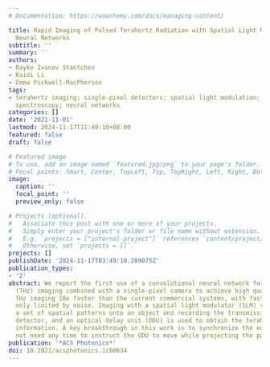 ```yaml
---
# Documentation: https://wowchemy.com/docs/managing-content/

title: Rapid Imaging of Pulsed Terahertz Radiation with Spatial Light Modulators and
  Neural Networks
subtitle: ''
summary: ''
authors:
- Rayko Ivanov Stantchev
- Kaidi Li
- Emma Pickwell-MacPherson
tags:
- terahertz imaging; single-pixel detectors; spatial light modulation; time-domain
  spectroscopy; neural networks
categories: []
date: '2021-11-01'
lastmod: 2024-11-17T11:49:10+08:00
featured: false
draft: false

# Featured image
# To use, add an image named `featured.jpg/png` to your page's folder.
# Focal points: Smart, Center, TopLeft, Top, TopRight, Left, Right, BottomLeft, Bottom, BottomRight.
image:
  caption: ''
  focal_point: ''
  preview_only: false

# Projects (optional).
#   Associate this post with one or more of your projects.
#   Simply enter your project's folder or file name without extension.
#   E.g. `projects = ["internal-project"]` references `content/project/deep-learning/index.md`.
#   Otherwise, set `projects = []`.
projects: []
publishDate: '2024-11-17T03:49:10.289075Z'
publication_types:
- '2'
abstract: We report the first use of a convolutional neural network for terahertz
  (THz) imaging combined with a single-pixel camera to achieve high quality hyperspectral
  THz imaging 10x faster than the current commercial systems, with faster potential
  only limited by noise. Imaging with a spatial light modulator (SLM) relies on projecting
  a set of spatial patterns onto an object and recording the transmission with a single-pixel
  detector, and an optical delay unit (ODU) is used to obtain the terahertz time-of-flight
  information. A key breakthrough in this work is to synchronize the equipment to
  not need any time to instruct the ODU to move while projecting the patterns.
publication: '*ACS Photonics*'
doi: 10.1021/acsphotonics.1c00634
---
```

